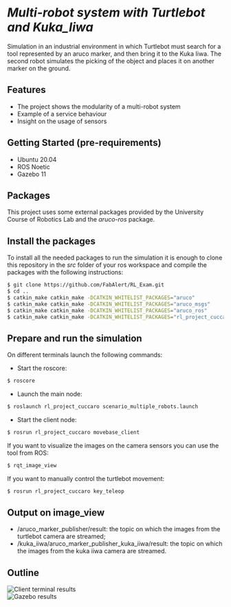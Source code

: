 # _Multi-robot system with Turtlebot and Kuka_Iiwa_

Simulation in an industrial environment in which Turtlebot must search for a tool represented by an aruco marker, and then bring it to the Kuka Iiwa. The second robot simulates the picking of the object and places it on another marker on the ground.

## Features

- The project shows the modularity of a multi-robot system
- Example of a service behaviour
- Insight on the usage of sensors 

## Getting Started (pre-requirements)

- Ubuntu 20.04
- ROS Noetic
- Gazebo 11

## Packages

This project uses some external packages provided by the University Course of Robotics Lab and the _aruco-ros_ package. 

## Install the packages

To install all the needed packages to run the simulation it is enough to clone this repository in the _src_ folder of your ros workspace and compile the packages with the following instructions:

```sh
$ git clone https://github.com/FabAlert/RL_Exam.git
$ cd ..
$ catkin_make catkin_make -DCATKIN_WHITELIST_PACKAGES="aruco"
$ catkin_make catkin_make -DCATKIN_WHITELIST_PACKAGES="aruco_msgs"
$ catkin_make catkin_make -DCATKIN_WHITELIST_PACKAGES="aruco_ros"
$ catkin_make catkin_make -DCATKIN_WHITELIST_PACKAGES="rl_project_cuccaro"

```
## Prepare and run the simulation

On different terminals launch the following commands:

- Start the roscore:

```sh
$ roscore
```

- Launch the main node:

```sh
$ roslaunch rl_project_cuccaro scenario_multiple_robots.launch
```


- Start the client node: 

```sh
$ rosrun rl_project_cuccaro movebase_client
```

If you want to visualize the images on the camera sensors you can use the tool from ROS:

```sh
$ rqt_image_view
```
If you want to manually control the turtlebot movement:

```sh
$ rosrun rl_project_cuccaro key_teleop
```

## Output on image_view

- /aruco_marker_publisher/result: the topic on which the images from the turtlebot camera are streamed;
- /kuka_iiwa/aruco_marker_publisher_kuka_iiwa/result: the topic on which the images from the kuka iiwa camera are streamed.

## Outline

![Client terminal results](/Images_for_readme/terminale.png)  
![Gazebo results](/Images_for_readme/final.png) 
